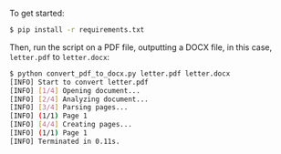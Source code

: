 To get started:
```bash
$ pip install -r requirements.txt
```
Then, run the script on a PDF file, outputting a DOCX file, in this case, `letter.pdf` to `letter.docx`:
```bash
$ python convert_pdf_to_docx.py letter.pdf letter.docx
[INFO] Start to convert letter.pdf
[INFO] [1/4] Opening document...
[INFO] [2/4] Analyzing document...
[INFO] [3/4] Parsing pages...
[INFO] (1/1) Page 1
[INFO] [4/4] Creating pages...
[INFO] (1/1) Page 1
[INFO] Terminated in 0.11s.
```
